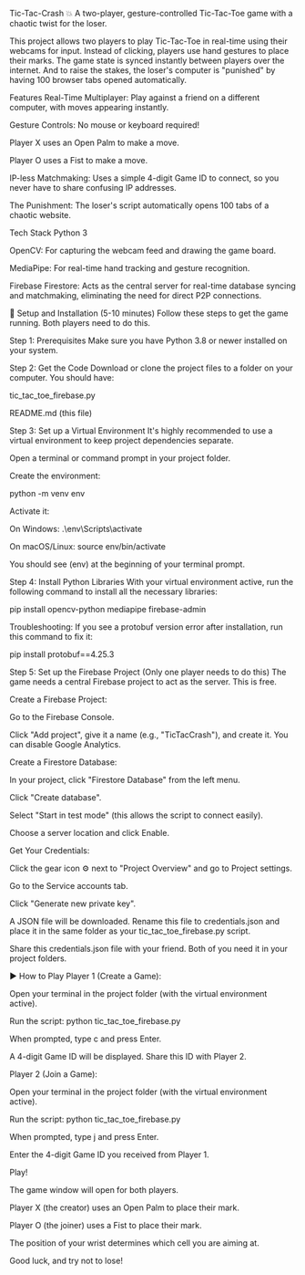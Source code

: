 Tic-Tac-Crash 💥
A two-player, gesture-controlled Tic-Tac-Toe game with a chaotic twist for the loser.

This project allows two players to play Tic-Tac-Toe in real-time using their webcams for input. Instead of clicking, players use hand gestures to place their marks. The game state is synced instantly between players over the internet. And to raise the stakes, the loser's computer is "punished" by having 100 browser tabs opened automatically.

Features
Real-Time Multiplayer: Play against a friend on a different computer, with moves appearing instantly.

Gesture Controls: No mouse or keyboard required!

Player X uses an Open Palm to make a move.

Player O uses a Fist to make a move.

IP-less Matchmaking: Uses a simple 4-digit Game ID to connect, so you never have to share confusing IP addresses.

The Punishment: The loser's script automatically opens 100 tabs of a chaotic website.

Tech Stack
Python 3

OpenCV: For capturing the webcam feed and drawing the game board.

MediaPipe: For real-time hand tracking and gesture recognition.

Firebase Firestore: Acts as the central server for real-time database syncing and matchmaking, eliminating the need for direct P2P connections.

🚀 Setup and Installation (5-10 minutes)
Follow these steps to get the game running. Both players need to do this.

Step 1: Prerequisites
Make sure you have Python 3.8 or newer installed on your system.

Step 2: Get the Code
Download or clone the project files to a folder on your computer. You should have:

tic_tac_toe_firebase.py

README.md (this file)

Step 3: Set up a Virtual Environment
It's highly recommended to use a virtual environment to keep project dependencies separate.

Open a terminal or command prompt in your project folder.

Create the environment:

python -m venv env

Activate it:

On Windows: .\env\Scripts\activate

On macOS/Linux: source env/bin/activate

You should see (env) at the beginning of your terminal prompt.

Step 4: Install Python Libraries
With your virtual environment active, run the following command to install all the necessary libraries:

pip install opencv-python mediapipe firebase-admin

Troubleshooting: If you see a protobuf version error after installation, run this command to fix it:

pip install protobuf==4.25.3

Step 5: Set up the Firebase Project (Only one player needs to do this)
The game needs a central Firebase project to act as the server. This is free.

Create a Firebase Project:

Go to the Firebase Console.

Click "Add project", give it a name (e.g., "TicTacCrash"), and create it. You can disable Google Analytics.

Create a Firestore Database:

In your project, click "Firestore Database" from the left menu.

Click "Create database".

Select "Start in test mode" (this allows the script to connect easily).

Choose a server location and click Enable.

Get Your Credentials:

Click the gear icon ⚙️ next to "Project Overview" and go to Project settings.

Go to the Service accounts tab.

Click "Generate new private key".

A JSON file will be downloaded. Rename this file to credentials.json and place it in the same folder as your tic_tac_toe_firebase.py script.

Share this credentials.json file with your friend. Both of you need it in your project folders.

▶️ How to Play
Player 1 (Create a Game):

Open your terminal in the project folder (with the virtual environment active).

Run the script: python tic_tac_toe_firebase.py

When prompted, type c and press Enter.

A 4-digit Game ID will be displayed. Share this ID with Player 2.

Player 2 (Join a Game):

Open your terminal in the project folder (with the virtual environment active).

Run the script: python tic_tac_toe_firebase.py

When prompted, type j and press Enter.

Enter the 4-digit Game ID you received from Player 1.

Play!

The game window will open for both players.

Player X (the creator) uses an Open Palm to place their mark.

Player O (the joiner) uses a Fist to place their mark.

The position of your wrist determines which cell you are aiming at.

Good luck, and try not to lose!
